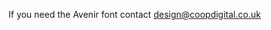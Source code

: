 <p>If you need the Avenir font contact <a href="mailto:design@coopdigital.co.uk">design@coopdigital.co.uk</a></p>
